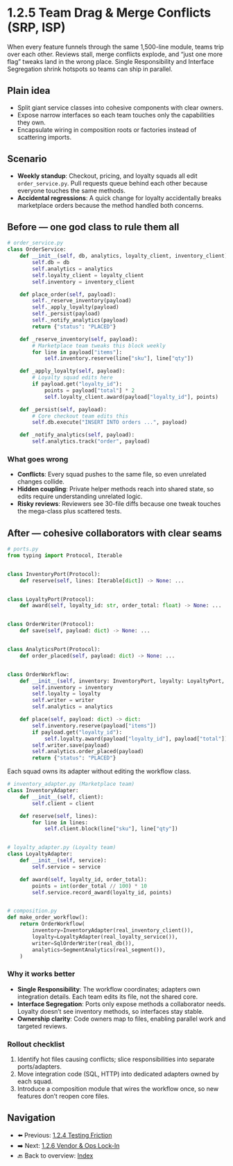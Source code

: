 # 1.2.5 Team Drag & Merge Conflicts (SRP, ISP)

When every feature funnels through the same 1,500-line module, teams trip over each other. Reviews stall, merge conflicts explode, and “just one more flag” tweaks land in the wrong place. Single Responsibility and Interface Segregation shrink hotspots so teams can ship in parallel.

## Plain idea

- Split giant service classes into cohesive components with clear owners.
- Expose narrow interfaces so each team touches only the capabilities they own.
- Encapsulate wiring in composition roots or factories instead of scattering imports.

## Scenario

- **Weekly standup**: Checkout, pricing, and loyalty squads all edit `order_service.py`. Pull requests queue behind each other because everyone touches the same methods.
- **Accidental regressions**: A quick change for loyalty accidentally breaks marketplace orders because the method handled both concerns.

## Before — one god class to rule them all

```python
# order_service.py
class OrderService:
	def __init__(self, db, analytics, loyalty_client, inventory_client):
		self.db = db
		self.analytics = analytics
		self.loyalty_client = loyalty_client
		self.inventory = inventory_client

	def place_order(self, payload):
		self._reserve_inventory(payload)
		self._apply_loyalty(payload)
		self._persist(payload)
		self._notify_analytics(payload)
		return {"status": "PLACED"}

	def _reserve_inventory(self, payload):
		# Marketplace team tweaks this block weekly
		for line in payload["items"]:
			self.inventory.reserve(line["sku"], line["qty"])

	def _apply_loyalty(self, payload):
		# Loyalty squad edits here
		if payload.get("loyalty_id"):
			points = payload["total"] * 2
			self.loyalty_client.award(payload["loyalty_id"], points)

	def _persist(self, payload):
		# Core checkout team edits this
		self.db.execute("INSERT INTO orders ...", payload)

	def _notify_analytics(self, payload):
		self.analytics.track("order", payload)
```

### What goes wrong

- **Conflicts**: Every squad pushes to the same file, so even unrelated changes collide.
- **Hidden coupling**: Private helper methods reach into shared state, so edits require understanding unrelated logic.
- **Risky reviews**: Reviewers see 30-file diffs because one tweak touches the mega-class plus scattered tests.

## After — cohesive collaborators with clear seams

```python
# ports.py
from typing import Protocol, Iterable


class InventoryPort(Protocol):
	def reserve(self, lines: Iterable[dict]) -> None: ...


class LoyaltyPort(Protocol):
	def award(self, loyalty_id: str, order_total: float) -> None: ...


class OrderWriter(Protocol):
	def save(self, payload: dict) -> None: ...


class AnalyticsPort(Protocol):
	def order_placed(self, payload: dict) -> None: ...


class OrderWorkflow:
	def __init__(self, inventory: InventoryPort, loyalty: LoyaltyPort, writer: OrderWriter, analytics: AnalyticsPort):
		self.inventory = inventory
		self.loyalty = loyalty
		self.writer = writer
		self.analytics = analytics

	def place(self, payload: dict) -> dict:
		self.inventory.reserve(payload["items"])
		if payload.get("loyalty_id"):
			self.loyalty.award(payload["loyalty_id"], payload["total"])
		self.writer.save(payload)
		self.analytics.order_placed(payload)
		return {"status": "PLACED"}
```

Each squad owns its adapter without editing the workflow class.

```python
# inventory_adapter.py (Marketplace team)
class InventoryAdapter:
	def __init__(self, client):
		self.client = client

	def reserve(self, lines):
		for line in lines:
			self.client.block(line["sku"], line["qty"])


# loyalty_adapter.py (Loyalty team)
class LoyaltyAdapter:
	def __init__(self, service):
		self.service = service

	def award(self, loyalty_id, order_total):
		points = int(order_total // 100) * 10
		self.service.record_award(loyalty_id, points)


# composition.py
def make_order_workflow():
	return OrderWorkflow(
		inventory=InventoryAdapter(real_inventory_client()),
		loyalty=LoyaltyAdapter(real_loyalty_service()),
		writer=SqlOrderWriter(real_db()),
		analytics=SegmentAnalytics(real_segment()),
	)
```

### Why it works better

- **Single Responsibility**: The workflow coordinates; adapters own integration details. Each team edits its file, not the shared core.
- **Interface Segregation**: Ports only expose methods a collaborator needs. Loyalty doesn’t see inventory methods, so interfaces stay stable.
- **Ownership clarity**: Code owners map to files, enabling parallel work and targeted reviews.

### Rollout checklist

1. Identify hot files causing conflicts; slice responsibilities into separate ports/adapters.
2. Move integration code (SQL, HTTP) into dedicated adapters owned by each squad.
3. Introduce a composition module that wires the workflow once, so new features don’t reopen core files.

## Navigation

- ⬅️ Previous: [1.2.4 Testing Friction](./Testing_Friction.md)
- ➡️ Next: [1.2.6 Vendor & Ops Lock-In](./Vendor_Tech_Lock_In_And_Ops_Risk.md)
- 🔙 Back to overview: [Index](./index.md)
